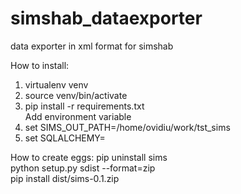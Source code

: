 simshab_dataexporter
====================

data exporter in xml format for simshab<br>

How to install:<br>
1. virtualenv venv<br>
2. source venv/bin/activate<br>
3. pip install -r requirements.txt<br>
Add environment variable <br>
4. set SIMS_OUT_PATH=/home/ovidiu/work/tst_sims<br>
5. set SQLALCHEMY= <br>

How to create eggs:
pip uninstall sims<br>
python setup.py sdist --format=zip<br>
pip install dist/sims-0.1.zip<br>


